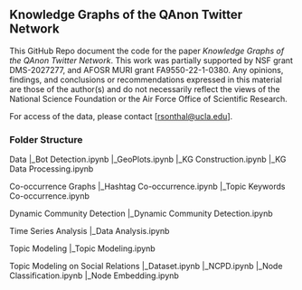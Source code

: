 ## Knowledge Graphs of the QAnon Twitter Network

This GitHub Repo document the code for the paper *Knowledge Graphs of the QAnon Twitter Network*. This work was partially supported by NSF grant DMS-2027277, and AFOSR MURI grant FA9550-22-1-0380. Any opinions, findings, and conclusions or recommendations expressed in this material are those of the author(s) and do not necessarily reflect the views of the National Science Foundation or the Air Force Office of Scientific Research.

For access of the data, please contact [rsonthal@ucla.edu].

### Folder Structure

Data
|_Bot Detection.ipynb
|_GeoPlots.ipynb
|_KG Construction.ipynb
|_KG Data Processing.ipynb

Co-occurrence Graphs
|_Hashtag Co-occurrence.ipynb
|_Topic Keywords Co-occurrence.ipynb

Dynamic Community Detection
|_Dynamic Community Detection.ipynb

Time Series Analysis
|_Data Analysis.ipynb

Topic Modeling
|_Topic Modeling.ipynb

Topic Modeling on Social Relations
|_Dataset.ipynb
|_NCPD.ipynb
|_Node Classification.ipynb
|_Node Embedding.ipynb

